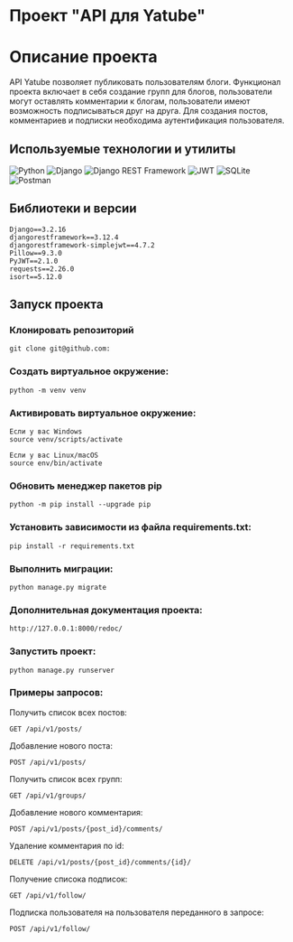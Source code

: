 # Проект "API для Yatube"

# Описание проекта

API Yatube позволяет публиковать пользователям блоги.
Функционал проекта включает в себя создание групп для блогов,
пользователи могут оставлять комментарии к блогам,
пользователи имеют возможность подписываться друг на друга.
Для создания постов, комментариев и подписки необходима аутентификация пользователя.

## Используемые технологии и утилиты

![Python](https://img.shields.io/badge/Python-3776AB?style=flat&logo=python&logoColor=white)
![Django](https://img.shields.io/badge/Django-092E20?style=flat&logo=django&logoColor=white)
![Django REST Framework](https://img.shields.io/badge/Django_REST_Framework-ff1709?style=flat&logo=django&logoColor=white)
![JWT](https://img.shields.io/badge/JWT-000000?style=flat&logo=json-web-tokens)
![SQLite](https://img.shields.io/badge/SQLite-003B57?style=flat&logo=sqlite&logoColor=white)
![Postman](https://img.shields.io/badge/Postman-FF6C37?style=flat&logo=postman&logoColor=white)

## Библиотеки и версии

```
Django==3.2.16
djangorestframework==3.12.4
djangorestframework-simplejwt==4.7.2
Pillow==9.3.0
PyJWT==2.1.0
requests==2.26.0
isort==5.12.0
```

## Запуск проекта

### Клонировать репозиторий

```
git clone git@github.com:
```

### Cоздать виртуальное окружение:

```
python -m venv venv
```

### Активировать виртуальное окружение:

```
Если у вас Windows
source venv/scripts/activate
    
Если у вас Linux/macOS
source env/bin/activate
```

### Обновить менеджер пакетов pip

```
python -m pip install --upgrade pip
```

### Установить зависимости из файла requirements.txt:

```
pip install -r requirements.txt
```

### Выполнить миграции:

```
python manage.py migrate
```

### Дополнительная документация проекта:

```
http://127.0.0.1:8000/redoc/
```

### Запустить проект:

```
python manage.py runserver
```

### Примеры запросов:

Получить список всех постов:
```
GET /api/v1/posts/
```

Добавление нового поста:
```
POST /api/v1/posts/
```

Получить список всех групп:
```
GET /api/v1/groups/
```

Добавление нового комментария:
```
POST /api/v1/posts/{post_id}/comments/
```
Удаление комментария по id:
```
DELETE /api/v1/posts/{post_id}/comments/{id}/
```

Получение списока подписок:
```
GET /api/v1/follow/
```

Подписка пользователя на пользователя переданного в запросе:
```
POST /api/v1/follow/
```
